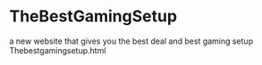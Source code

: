 # TheBestGamingSetup
a new website that gives you the best deal and best gaming setup
Thebestgamingsetup.html
